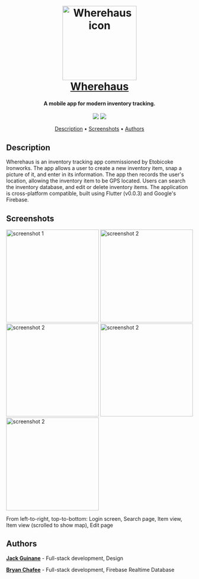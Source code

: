 

<h1 align="center">
  <br>
  <img src="https://raw.githubusercontent.com/qjack001/Wherehouse/master/wherehous/assets/app_icon_dark/web_hi_res_512.png" alt="Wherehaus icon" width="200"></a>
  <br>
  <a href="https://qjack001.github.io/Wherehaus/">Wherehaus</a>
</h1>

<h4 align="center">A mobile app for modern inventory tracking.</h4>

<p align="center">
  <img src="https://img.shields.io/badge/android-passing-brightgreen.svg">
  <img src="https://img.shields.io/badge/ios-passing-brightgreen.svg">
</p>

<p align="center">
  <a href="#description">Description</a> •
  <a href="#screenshots">Screenshots</a> •
  <a href="#authors">Authors</a>
</p> 

## Description

Wherehaus is an inventory tracking app commissioned by Etobicoke Ironworks. The app allows a user to create a new inventory item, snap a picture of it, and enter in its information. The app then records the user's location, allowing the inventory item to be GPS located. Users can search the inventory database, and edit or delete inventory items. The application is cross-platform compatible, built using Flutter (v0.0.3) and Google's Firebase.

## Screenshots
<img src="https://raw.githubusercontent.com/qjack001/Wherehaus/master/screenshots/login.png" alt="screenshot 1" width="250"></a>
<img src="https://raw.githubusercontent.com/qjack001/Wherehaus/master/screenshots/search.png" alt="screenshot 2" width="250"></a>
<img src="https://raw.githubusercontent.com/qjack001/Wherehaus/master/screenshots/item.png" alt="screenshot 2" width="250"></a>
<img src="https://raw.githubusercontent.com/qjack001/Wherehaus/master/screenshots/map.png" alt="screenshot 2" width="250"></a>
<img src="https://raw.githubusercontent.com/qjack001/Wherehaus/master/screenshots/edit.png" alt="screenshot 2" width="250"></a>

From left-to-right, top-to-bottom: Login screen, Search page, Item view, Item view (scrolled to show map), Edit page

## Authors

[**Jack Guinane**](https://github.com/qjack001) - Full-stack development, Design

[**Bryan Chafee**](https://github.com/Bryan-Chafee) - Full-stack development, Firebase Realtime Database
